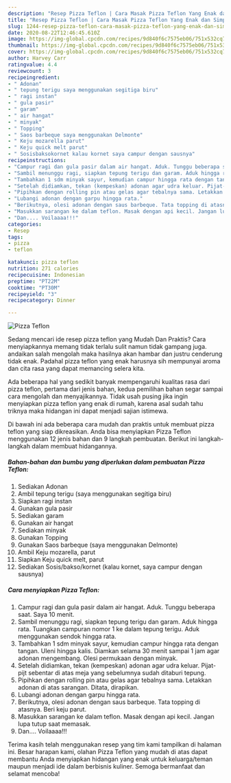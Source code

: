 ```yaml
---
description: "Resep Pizza Teflon | Cara Masak Pizza Teflon Yang Enak dan Simpel"
title: "Resep Pizza Teflon | Cara Masak Pizza Teflon Yang Enak dan Simpel"
slug: 1244-resep-pizza-teflon-cara-masak-pizza-teflon-yang-enak-dan-simpel
date: 2020-08-22T12:46:45.610Z
image: https://img-global.cpcdn.com/recipes/9d840f6c7575eb06/751x532cq70/pizza-teflon-foto-resep-utama.jpg
thumbnail: https://img-global.cpcdn.com/recipes/9d840f6c7575eb06/751x532cq70/pizza-teflon-foto-resep-utama.jpg
cover: https://img-global.cpcdn.com/recipes/9d840f6c7575eb06/751x532cq70/pizza-teflon-foto-resep-utama.jpg
author: Harvey Carr
ratingvalue: 4.4
reviewcount: 3
recipeingredient:
- " Adonan"
- " tepung terigu saya menggunakan segitiga biru"
- " ragi instan"
- " gula pasir"
- " garam"
- " air hangat"
- " minyak"
- " Topping"
- " Saos barbeque saya menggunakan Delmonte"
- " Keju mozarella parut"
- " Keju quick melt parut"
- " Sosisbaksokornet kalau kornet saya campur dengan sausnya"
recipeinstructions:
- "Campur ragi dan gula pasir dalam air hangat. Aduk. Tunggu beberapa saat. Saya 10 menit."
- "Sambil menunggu ragi, siapkan tepung terigu dan garam. Aduk hingga rata. Tuangkan campuran nomor 1 ke dalam tepung terigu. Aduk menggunakan sendok hingga rata."
- "Tambahkan 1 sdm minyak sayur, kemudian campur hingga rata dengan tangan. Uleni hingga kalis. Diamkan selama 30 menit sampai 1 jam agar adonan mengembang. Olesi permukaan dengan minyak."
- "Setelah didiamkan, tekan (kempeskan) adonan agar udra keluar. Pijat-pijt sebentar di atas meja yang sebelumnya sudah ditaburi tepung."
- "Pipihkan dengan rolling pin atau gelas agar tebalnya sama. Letakkan adonan di atas sarangan. Ditata, dirapikan."
- "Lubangi adonan dengan garpu hingga rata."
- "Berikutnya, olesi adonan dengan saus barbeque. Tata topping di atasnya. Beri keju parut."
- "Masukkan sarangan ke dalam teflon. Masak dengan api kecil. Jangan lupa tutup saat memasak."
- "Dan.... Voilaaaa!!!"
categories:
- Resep
tags:
- pizza
- teflon

katakunci: pizza teflon 
nutrition: 271 calories
recipecuisine: Indonesian
preptime: "PT22M"
cooktime: "PT30M"
recipeyield: "3"
recipecategory: Dinner

---
```



![Pizza Teflon](https://img-global.cpcdn.com/recipes/9d840f6c7575eb06/751x532cq70/pizza-teflon-foto-resep-utama.jpg)

Sedang mencari ide resep pizza teflon yang Mudah Dan Praktis? Cara menyiapkannya memang tidak terlalu sulit namun tidak gampang juga. andaikan salah mengolah maka hasilnya akan hambar dan justru cenderung tidak enak. Padahal pizza teflon yang enak harusnya sih mempunyai aroma dan cita rasa yang dapat memancing selera kita.



Ada beberapa hal yang sedikit banyak mempengaruhi kualitas rasa dari pizza teflon, pertama dari jenis bahan, kedua pemilihan bahan segar sampai cara mengolah dan menyajikannya. Tidak usah pusing jika ingin menyiapkan pizza teflon yang enak di rumah, karena asal sudah tahu triknya maka hidangan ini dapat menjadi sajian istimewa.


Di bawah ini ada beberapa cara mudah dan praktis untuk membuat pizza teflon yang siap dikreasikan. Anda bisa menyiapkan Pizza Teflon menggunakan 12 jenis bahan dan 9 langkah pembuatan. Berikut ini langkah-langkah dalam membuat hidangannya.

<!--inarticleads1-->

##### Bahan-bahan dan bumbu yang diperlukan dalam pembuatan Pizza Teflon:

1. Sediakan  Adonan
1. Ambil  tepung terigu (saya menggunakan segitiga biru)
1. Siapkan  ragi instan
1. Gunakan  gula pasir
1. Sediakan  garam
1. Gunakan  air hangat
1. Sediakan  minyak
1. Gunakan  Topping
1. Gunakan  Saos barbeque (saya menggunakan Delmonte)
1. Ambil  Keju mozarella, parut
1. Siapkan  Keju quick melt, parut
1. Sediakan  Sosis/bakso/kornet (kalau kornet, saya campur dengan sausnya)




<!--inarticleads2-->

##### Cara menyiapkan Pizza Teflon:

1. Campur ragi dan gula pasir dalam air hangat. Aduk. Tunggu beberapa saat. Saya 10 menit.
1. Sambil menunggu ragi, siapkan tepung terigu dan garam. Aduk hingga rata. Tuangkan campuran nomor 1 ke dalam tepung terigu. Aduk menggunakan sendok hingga rata.
1. Tambahkan 1 sdm minyak sayur, kemudian campur hingga rata dengan tangan. Uleni hingga kalis. Diamkan selama 30 menit sampai 1 jam agar adonan mengembang. Olesi permukaan dengan minyak.
1. Setelah didiamkan, tekan (kempeskan) adonan agar udra keluar. Pijat-pijt sebentar di atas meja yang sebelumnya sudah ditaburi tepung.
1. Pipihkan dengan rolling pin atau gelas agar tebalnya sama. Letakkan adonan di atas sarangan. Ditata, dirapikan.
1. Lubangi adonan dengan garpu hingga rata.
1. Berikutnya, olesi adonan dengan saus barbeque. Tata topping di atasnya. Beri keju parut.
1. Masukkan sarangan ke dalam teflon. Masak dengan api kecil. Jangan lupa tutup saat memasak.
1. Dan.... Voilaaaa!!!




Terima kasih telah menggunakan resep yang tim kami tampilkan di halaman ini. Besar harapan kami, olahan Pizza Teflon yang mudah di atas dapat membantu Anda menyiapkan hidangan yang enak untuk keluarga/teman maupun menjadi ide dalam berbisnis kuliner. Semoga bermanfaat dan selamat mencoba!
